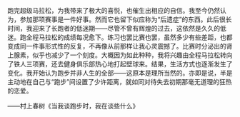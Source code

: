 ​	跑完超级马拉松，为我带来了极大的喜悦，也催生出相应的自信。我至今仍然认为，参加那项赛事是一件好事。然而它也留下似应称为“后遗症”的东西。此后很长时间，我迎来了长跑者的低迷期——尽管不曾有辉煌的过去，这依然是久久的低迷。跑全程马拉松的成绩每况愈下。练习也罢比赛也罢，虽然多少有些差距，也都变成同一件事形式性的反复，不再像从前那样让我心灵震撼了。比赛时分泌出的肾上腺素，似乎也减少了一个刻度。大概因为如此种种，我将兴趣由全程马拉松转向了铁人三项赛，还去健身俱乐部热心地打起壁球来。结果，生活方式也逐渐发生了变化。我开始认为跑步并非人生的全部——这原本是理所当然的。亦即是说，半是主动地在自己与“跑步”间设置了少许距离，就如同对待失去初期那毫无道理的狂热的恋爱。

——村上春树《当我谈跑步时，我在谈些什么》